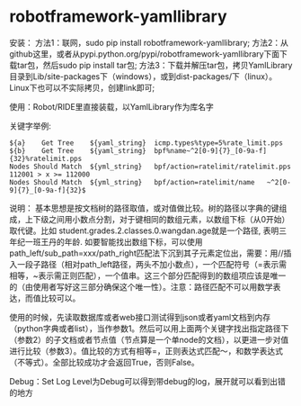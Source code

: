 # robotframework-yamllibrary
安装：
方法1：联网，sudo pip install robotframework-yamllibrary;
方法2：从github这里，或者从pypi.python.org/pypi/robotframework-yamllibrary下面下载tar包，然后sudo pip install tar包;
方法3：下载并解压tar包，拷贝YamlLibrary目录到Lib/site-packages下（windows），或到dist-packages/下（linux）。Linux下也可以不实际拷贝，创建link即可;

使用：Robot/RIDE里直接装载，以YamlLibrary作为库名字

关键字举例:
```robotframework
${a}	Get Tree	${yaml_string}	icmp.types%type=5%rate_limit.pps
${b}	Get Tree	${yaml_string}	bpf%name~^2[0-9]{7}_[0-9a-f]{32}%ratelimit.pps
Nodes Should Match	${yml_string}	bpf/action=ratelimit/ratelimit.pps	112001 > x >= 112000
Nodes Should Match	${yml_string}	bpf/action=ratelimit/name	~^2[0-9]{7}_[0-9a-f]{32}$
```

说明：
基本思想是按文档树的路径取值，或对值做比较。树的路径以字典的键组成，上下级之间用小数点分割，对于键相同的数组元素，以数组下标（从0开始）取代键。比如 student.grades.2.classes.0.wangdan.age就是一个路径, 表明三年纪一班王丹的年龄. 如要智能找出数组下标，可以使用path_left/sub_path=xxx/path_right匹配法下沉到其子元素定位出，需要：用//插入一段子路径（相对path_left路径，两头不加小数点），一个匹配符号（=表示需相等，~表示需正则匹配），一个值串。这三个部分匹配得到的数组项应该是唯一的（由使用者写好这三部分确保这个唯一性）。注意：路径匹配不可以用数学表达，而值比较可以。

使用的时候，先读取数据库或者web接口测试得到json或者yaml文档到内存（python字典或者list），当作参数1。然后可以用上面两个关键字找出指定路径下（参数2）的子文档或者节点值（节点算是一个单node的文档），以更进一步对值进行比较（参数3）。值比较的方式有相等=，正则表达式匹配～，和数学表达式（不等式）。全部比较成功才会返回True，否则False。


Debug：Set Log Level为Debug可以得到带debug的log，展开就可以看到出错的地方

